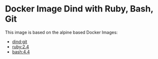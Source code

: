 # Docker Image Dind with Ruby, Bash, Git

This image is based on the alpine based Docker Images:

* [dind:git](https://hub.docker.com/_/docker)
* [ruby:2.4](https://hub.docker.com/_/ruby)
* [bash:4.4](https://hub.docker.com/_/bash)
